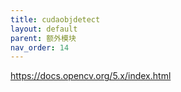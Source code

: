 ```yaml
---
title: cudaobjdetect
layout: default
parent: 额外模块
nav_order: 14
---
```


https://docs.opencv.org/5.x/index.html